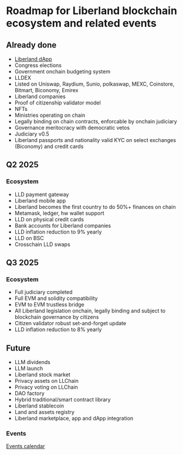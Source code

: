 # Roadmap for Liberland blockchain ecosystem and related events


## Already done
- [Liberland dApp](https://blockchain.liberland.org)
- Congress elections
- Government onchain budgeting system
- LLDEX
- Listed on Uniswap, Raydium, Sunio, polkaswap, MEXC, Coinstore, Bitmart, Biconomy, Emirex
- Liberland companies
- Proof of citizenship validator model
- NFTs
- Ministries operating on chain
- Legally binding on chain contracts, enforcable by onchain judiciary
- Governance meritocracy with democratic vetos
- Judiciary v0.5
- Liberland passports and nationality valid KYC on select exchanges (Biconomy) and credit cards


## Q2 2025

### Ecosystem

- LLD payment gateway
- Liberland mobile app
- Liberland becomes the first country to do 50%+ finances on chain
- Metamask, ledger, hw wallet support
- LLD on physical credit cards
- Bank accounts for Liberland companies
- LLD inflation reduction to 9% yearly
- LLD on BSC
- Crosschain LLD swaps

## Q3 2025
### Ecosystem

- Full judiciary completed
- Full EVM and solidity compatibility
- EVM to EVM trustless bridge
- All Liberland legislation onchain, legally binding and subject to blockchain governance by citizens
- Citizen validator robust set-and-forget update
- LLD inflation reduction to 8% yearly

## Future
- LLM dividends
- LLM launch
- Liberland stock market
- Privacy assets on LLChain
- Privacy voting on LLChain
- DAO factory
- Hybrid traditional/smart contract library
- Liberland stablecoin
- Land and assets registry
- Liberland marketplace, app and dApp integration

### Events
[Events calendar](https://calendar.google.com/calendar/u/0/embed?height=498&wkst=2&bgcolor=%23ffffff&ctz=Europe/Prague&src=dGhiM2p0Ymc4NGhnbjE3bjBxZWtkaGFpbmdAZ3JvdXAuY2FsZW5kYXIuZ29vZ2xlLmNvbQ&color=%23D6AE00&showTabs=0&showNav=0&showPrint=0&showDate=0&mode=AGENDA&showCalendars=0&showTz=0&showTitle=0)


